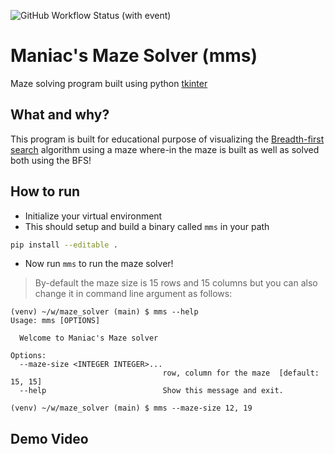 ![GitHub Workflow Status (with event)](https://img.shields.io/github/actions/workflow/status/maniac-en/maze_solver/pytest.yml?label=Build)

# Maniac's Maze Solver (mms)

Maze solving program built using python [tkinter](https://tkdocs.com/)

## What and why?

This program is built for educational purpose of visualizing the [Breadth-first
search](https://en.wikipedia.org/wiki/Breadth-first_search) algorithm using a
maze where-in the maze is built as well as solved both using the BFS!

## How to run

- Initialize your virtual environment
- This should setup and build a binary called `mms` in your path

```sh
pip install --editable .
```

- Now run `mms` to run the maze solver!

> By-default the maze size is 15 rows and 15 columns but you can also change it
> in command line argument as follows:

```
(venv) ~/w/maze_solver (main) $ mms --help
Usage: mms [OPTIONS]

  Welcome to Maniac's Maze solver

Options:
  --maze-size <INTEGER INTEGER>...
                                  row, column for the maze  [default: 15, 15]
  --help                          Show this message and exit.

(venv) ~/w/maze_solver (main) $ mms --maze-size 12, 19
```

## Demo Video

